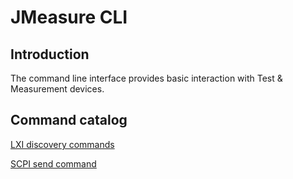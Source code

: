 # JMeasure CLI

## Introduction

The command line interface provides basic interaction with Test & Measurement devices.

## Command catalog

[LXI discovery commands](docs/LXI-DISCOVER.md)

[SCPI send command](docs/SCPI-SEND.md)
